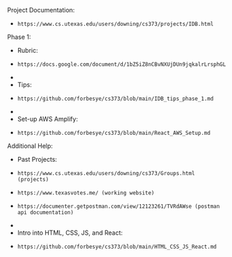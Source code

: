 Project Documentation:
-     https://www.cs.utexas.edu/users/downing/cs373/projects/IDB.html


Phase 1:
- Rubric:
-     https://docs.google.com/document/d/1bZ5iZ8nCBvNXUjDUn9jqkalrLrsphGLqbTiiQpAvCds/edit#
- 
- Tips:
-     https://github.com/forbesye/cs373/blob/main/IDB_tips_phase_1.md
- 
- Set-up AWS Amplify:
-     https://github.com/forbesye/cs373/blob/main/React_AWS_Setup.md



Additional Help:
- Past Projects:
-     https://www.cs.utexas.edu/users/downing/cs373/Groups.html (projects)
-     https://www.texasvotes.me/ (working website)
-     https://documenter.getpostman.com/view/12123261/TVRdAWse (postman api documentation)
- 
- Intro into HTML, CSS, JS, and React:
-     https://github.com/forbesye/cs373/blob/main/HTML_CSS_JS_React.md
